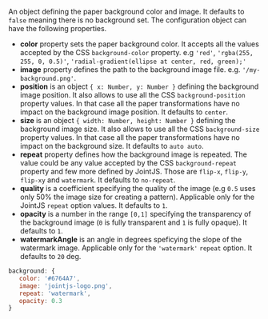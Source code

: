 An object defining the paper background color and image. It defaults to `false` meaning there is no background set. The configuration object can have the following properties.
* **color**
property sets the paper background color. It accepts all the values accepted by the CSS `background-color` property.
e.g `'red'`, `'rgba(255, 255, 0, 0.5)'`, `'radial-gradient(ellipse at center, red, green);'`
* **image**
property defines the path to the background image file. e.g. `'/my-background.png'`.
* **position**
is an object `{ x: Number, y: Number }` defining the background image position. It also allows to use all the CSS `background-position` property values.
In that case all the paper transformations have no impact on the background image position. It defaults to `center`.
* **size**
is an object `{ width: Number, height: Number }` defining the background image size. It also allows to use all the CSS `background-size` property values. In that case all the paper transformations have no impact on the background size. It defaults to `auto auto`.
* **repeat**
property defines how the background image is repeated. The value could be any value accepted by the CSS `background-repeat` property and few more defined by JointJS. Those are `flip-x`, `flip-y`, `flip-xy` and `watermark`. It defaults to `no-repeat`.
* **quality**
is a coefficient specifying the quality of the image (e.g `0.5` uses only 50% the image size for creating a pattern). Applicable only for the JointJS `repeat` option values. It defaults to `1`.
* **opacity**
is a number in the range `[0,1]` specifying the transparency of the background image (`0` is fully transparent and `1` is fully opaque). It defaults to `1`.
* **watermarkAngle**
is an angle in degrees speficying the slope of the watermark image. Applicable only for the `'watermark'` `repeat` option. It defaults to `20` deg.


```javascript
background: {
   color: '#6764A7',
   image: 'jointjs-logo.png',
   repeat: 'watermark',
   opacity: 0.3
}
```

